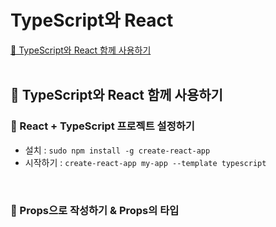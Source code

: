 # TypeScript와 React

[📌 TypeScript와 React 함께 사용하기](#-typescript와-react-함께-사용하기)<br>
<br>

## 📌 TypeScript와 React 함께 사용하기

### 📖 React + TypeScript 프로젝트 설정하기

- 설치 : `sudo npm install -g create-react-app`
- 시작하기 : `create-react-app my-app --template typescript`

<br>

### 📖 Props으로 작성하기 & Props의 타입
